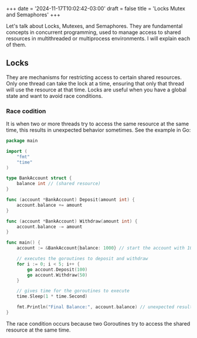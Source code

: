 +++
date = '2024-11-17T10:02:42-03:00'
draft = false
title = 'Locks Mutex and Semaphores'
+++

Let's talk about Locks, Mutexes, and Semaphores. They are fundamental concepts in concurrent programming, used to manage access to shared resources in multithreaded or multiprocess environments. I will explain each of them.

<!--more-->

## Locks

They are mechanisms for restricting access to certain shared resources. Only one thread can take the lock at a time, ensuring that only that thread will use the resource at that time. Locks are useful when you have a global state and want to avoid race conditions.

### Race codition

It is when two or more threads try to access the same resource at the same time, this results in unexpected behavior sometimes. See the example in Go:

```go
package main

import (
	"fmt"
	"time"
)

type BankAccount struct {
	balance int // (shared resource)
}

func (account *BankAccount) Deposit(amount int) {
	account.balance += amount
}

func (account *BankAccount) Withdraw(amount int) {
	account.balance -= amount
}

func main() {
	account := &BankAccount{balance: 1000} // start the account with 1000 in balance

    // executes the goroutines to deposit and withdraw
	for i := 0; i < 5; i++ {
		go account.Deposit(100) 
		go account.Withdraw(50) 
	}

    // gives time for the goroutines to execute
	time.Sleep(1 * time.Second)

	fmt.Println("Final Balance:", account.balance) // unexpected result
}
```

The race condition occurs because two Goroutines try to access the shared resource at the same time.
